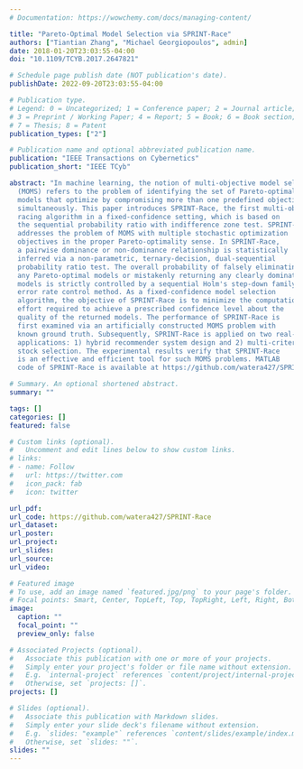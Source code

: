 ```yaml
---
# Documentation: https://wowchemy.com/docs/managing-content/

title: "Pareto-Optimal Model Selection via SPRINT-Race"
authors: ["Tiantian Zhang", "Michael Georgiopoulos", admin]
date: 2018-01-20T23:03:55-04:00
doi: "10.1109/TCYB.2017.2647821"

# Schedule page publish date (NOT publication's date).
publishDate: 2022-09-20T23:03:55-04:00

# Publication type.
# Legend: 0 = Uncategorized; 1 = Conference paper; 2 = Journal article;
# 3 = Preprint / Working Paper; 4 = Report; 5 = Book; 6 = Book section;
# 7 = Thesis; 8 = Patent
publication_types: ["2"]

# Publication name and optional abbreviated publication name.
publication: "IEEE Transactions on Cybernetics"
publication_short: "IEEE TCyb"

abstract: "In machine learning, the notion of multi-objective model selection
  (MOMS) refers to the problem of identifying the set of Pareto-optimal
  models that optimize by compromising more than one predefined objectives
  simultaneously. This paper introduces SPRINT-Race, the first multi-objective
  racing algorithm in a fixed-confidence setting, which is based on
  the sequential probability ratio with indifference zone test. SPRINT-Race
  addresses the problem of MOMS with multiple stochastic optimization
  objectives in the proper Pareto-optimality sense. In SPRINT-Race,
  a pairwise dominance or non-dominance relationship is statistically
  inferred via a non-parametric, ternary-decision, dual-sequential
  probability ratio test. The overall probability of falsely eliminating
  any Pareto-optimal models or mistakenly returning any clearly dominated
  models is strictly controlled by a sequential Holm's step-down family-wise
  error rate control method. As a fixed-confidence model selection
  algorithm, the objective of SPRINT-Race is to minimize the computational
  effort required to achieve a prescribed confidence level about the
  quality of the returned models. The performance of SPRINT-Race is
  first examined via an artificially constructed MOMS problem with
  known ground truth. Subsequently, SPRINT-Race is applied on two real-world
  applications: 1) hybrid recommender system design and 2) multi-criteria
  stock selection. The experimental results verify that SPRINT-Race
  is an effective and efficient tool for such MOMS problems. MATLAB
  code of SPRINT-Race is available at https://github.com/watera427/SPRINT-Race."

# Summary. An optional shortened abstract.
summary: ""

tags: []
categories: []
featured: false

# Custom links (optional).
#   Uncomment and edit lines below to show custom links.
# links:
# - name: Follow
#   url: https://twitter.com
#   icon_pack: fab
#   icon: twitter

url_pdf:
url_code: https://github.com/watera427/SPRINT-Race
url_dataset:
url_poster:
url_project:
url_slides:
url_source:
url_video:

# Featured image
# To use, add an image named `featured.jpg/png` to your page's folder. 
# Focal points: Smart, Center, TopLeft, Top, TopRight, Left, Right, BottomLeft, Bottom, BottomRight.
image:
  caption: ""
  focal_point: ""
  preview_only: false

# Associated Projects (optional).
#   Associate this publication with one or more of your projects.
#   Simply enter your project's folder or file name without extension.
#   E.g. `internal-project` references `content/project/internal-project/index.md`.
#   Otherwise, set `projects: []`.
projects: []

# Slides (optional).
#   Associate this publication with Markdown slides.
#   Simply enter your slide deck's filename without extension.
#   E.g. `slides: "example"` references `content/slides/example/index.md`.
#   Otherwise, set `slides: ""`.
slides: ""
---
```

